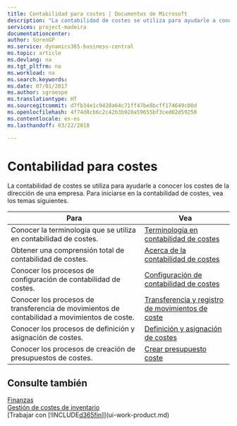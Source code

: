 ```yaml
---
title: Contabilidad para costes | Documentos de Microsoft
description: "La contabilidad de costes se utiliza para ayudarle a conocer los costes de la dirección de una empresa. Para iniciarse en la contabilidad de costes, vea los temas siguientes."
services: project-madeira
documentationcenter: 
author: SorenGP
ms.service: dynamics365-business-central
ms.topic: article
ms.devlang: na
ms.tgt_pltfrm: na
ms.workload: na
ms.search.keywords: 
ms.date: 07/01/2017
ms.author: sgroespe
ms.translationtype: HT
ms.sourcegitcommit: d7fb34e1c9428a64c71ff47be8bcff174649c00d
ms.openlocfilehash: 4f74d8cb6c2c42b3b928a59655bf3ced62d59258
ms.contentlocale: es-es
ms.lasthandoff: 03/22/2018

---
```

# <a name="accounting-for-costs"></a>Contabilidad para costes
La contabilidad de costes se utiliza para ayudarle a conocer los costes de la dirección de una empresa. Para iniciarse en la contabilidad de costes, vea los temas siguientes.  

|Para|Vea|  
|--------|---------|  
|Conocer la terminología que se utiliza en contabilidad de costes.|[Terminología en contabilidad de costes](finance-terminology-in-cost-accounting.md)|  
|Obtener una comprensión total de contabilidad de costes.|[Acerca de la contabilidad de costes](finance-about-cost-accounting.md)|  
|Conocer los procesos de configuración de contabilidad de costes.|[Configuración de contabilidad de costes](finance-set-up-cost-accounting.md)|  
|Conocer los procesos de transferencia de movimientos de contabilidad a movimientos de coste.|[Transferencia y registro de movimientos de coste](finance-transfer-and-post-cost-entries.md)|  
|Conocer los procesos de definición y asignación de costes.|[Definición y asignación de costes](finance-define-and-allocate-costs.md)|  
|Conocer los procesos de creación de presupuestos de costes.|[Crear presupuesto coste](finance-create-cost-budgets.md)|  

## <a name="see-also"></a>Consulte también  
[Finanzas](finance.md)  
[Gestión de costes de inventario](finance-manage-inventory-costs.md)  
[Trabajar con [!INCLUDE[d365fin](includes/d365fin_md.md)]](ui-work-product.md)

